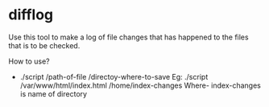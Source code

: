 # difflog


Use this tool to make a log of file changes that has happened to the files that is to be checked.

How to use?
* ./script /path-of-file /directoy-where-to-save
  Eg: ./script /var/www/html/index.html /home/index-changes
  Where-
	index-changes is name of directory


